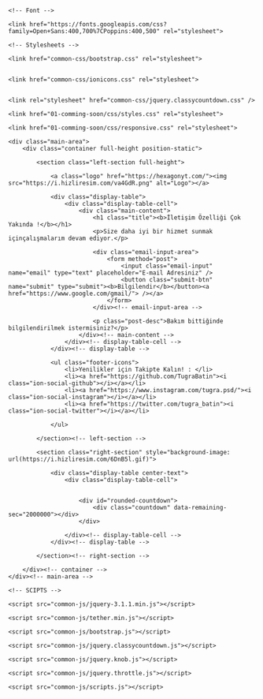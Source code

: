 <!DOCTYPE HTML>
<html lang="en">
<head>
	<title>Teknik Bakım</title>
	<meta http-equiv="X-UA-Compatible" content="IE=edge">
    <meta name="viewport" content="width=device-width, initial-scale=1">
	<meta charset="UTF-8">
	
	
	<!-- Font -->
	
	<link href="https://fonts.googleapis.com/css?family=Open+Sans:400,700%7CPoppins:400,500" rel="stylesheet">
	
	<!-- Stylesheets -->
	
	<link href="common-css/bootstrap.css" rel="stylesheet">
	
	
	<link href="common-css/ionicons.css" rel="stylesheet">
	
	
	<link rel="stylesheet" href="common-css/jquery.classycountdown.css" />
		
	<link href="01-comming-soon/css/styles.css" rel="stylesheet">
	
	<link href="01-comming-soon/css/responsive.css" rel="stylesheet">
	
</head>
<body>
	
	<div class="main-area">
		<div class="container full-height position-static">
			
			<section class="left-section full-height">
		
				<a class="logo" href="https://hexagonyt.com/"><img src="https://i.hizliresim.com/va4GdR.png" alt="Logo"></a>
				
				<div class="display-table">
					<div class="display-table-cell">
						<div class="main-content">
							<h1 class="title"><b>İletişim Özelliği Çok Yakında !</b></h1>
							<p>Size daha iyi bir hizmet sunmak içinçalışmalarım devam ediyor.</p>

							<div class="email-input-area">
                                <form method="post">
                                    <input class="email-input" name="email" type="text" placeholder="E-mail Adresiniz" />
                                    <button class="submit-btn" name="submit" type="submit"><b>Bilgilendir</b></button><a href="https://www.google.com/gmail/"> /></a>
                                </form>
							</div><!-- email-input-area -->
							
							<p class="post-desc">Bakım bittiğinde bilgilendirilmek istermisiniz?</p>
						</div><!-- main-content -->
					</div><!-- display-table-cell -->
				</div><!-- display-table -->
				
				<ul class="footer-icons">
					<li>Yenilikler için Takipte Kalın! : </li>
					<li><a href="https://github.com/TugraBatin"><i class="ion-social-github"></i></a></li>
					<li><a href="https://www.instagram.com/tugra.psd/"><i class="ion-social-instagram"></i></a></li>
					<li><a href="https://twitter.com/tugra_batin"><i class="ion-social-twitter"></i></a></li>
					
				</ul>
		
			</section><!-- left-section -->
		
			<section class="right-section" style="background-image: url(https://i.hizliresim.com/6DnB5l.gif)">
			
				<div class="display-table center-text">
					<div class="display-table-cell">
						
						
						<div id="rounded-countdown">
							<div class="countdown" data-remaining-sec="2000000"></div>
						</div>
						
					</div><!-- display-table-cell -->
				</div><!-- display-table -->
				
			</section><!-- right-section -->
		
		</div><!-- container -->
	</div><!-- main-area -->
	
	<!-- SCIPTS -->
	
	<script src="common-js/jquery-3.1.1.min.js"></script>
	
	<script src="common-js/tether.min.js"></script>
	
	<script src="common-js/bootstrap.js"></script>
	
	<script src="common-js/jquery.classycountdown.js"></script>
	
	<script src="common-js/jquery.knob.js"></script>
	
	<script src="common-js/jquery.throttle.js"></script>
	
	<script src="common-js/scripts.js"></script>
	
</body>
</html>
